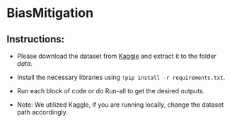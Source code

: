 # BiasMitigation

## Instructions:
- Please download the dataset from [Kaggle](https://www.kaggle.com/datasets/sgpjesus/bank-account-fraud-dataset-neurips-2022) and extract it to the folder *data*.
- Install the necessary libraries using ```!pip install -r requirements.txt```.
- Run each block of code or do Run-all to get the desired outputs.

- Note: We utilized Kaggle, if you are running locally, change the dataset path accordingly.
